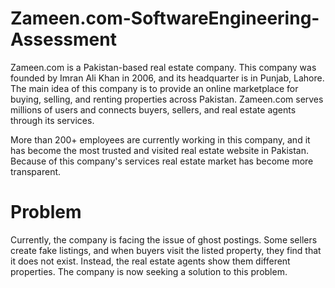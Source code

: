 # Zameen.com-SoftwareEngineering-Assessment
Zameen.com is a Pakistan-based real estate company. This company was founded by Imran Ali Khan in 2006, and its headquarter is in Punjab, Lahore. The main idea of this company is to provide an online marketplace for buying, selling, and renting properties across Pakistan. Zameen.com serves millions of users and connects buyers, sellers, and real estate agents through its services.

More than 200+ employees are currently working in this company, and it has become the most trusted and visited real estate website in Pakistan. Because of this company's services real estate market has become more transparent.

# Problem
Currently, the company is facing the issue of ghost postings. Some sellers create fake listings, and when buyers visit the listed property, they find that it does not exist. Instead, the real estate agents show them different properties. The company is now seeking a solution to this problem.

